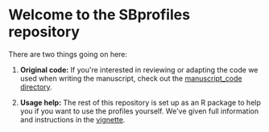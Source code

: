 # Welcome to the SBprofiles repository

There are two things going on here:

1. **Original code:** If you're interested in reviewing or adapting the code
  we used when writing the manuscript, check out the
  [manuscript_code directory](https://github.com/paulhibbing/SBprofiles/manuscript_code).

2. **Usage help:** The rest of this repository is set up as an R package to help
  you if you want to use the profiles yourself. We've given full information and
  instructions in the [vignette](https://github.com/paulhibbing/SBprofiles/blob/master/vignettes/SBprofiles.rmd).

